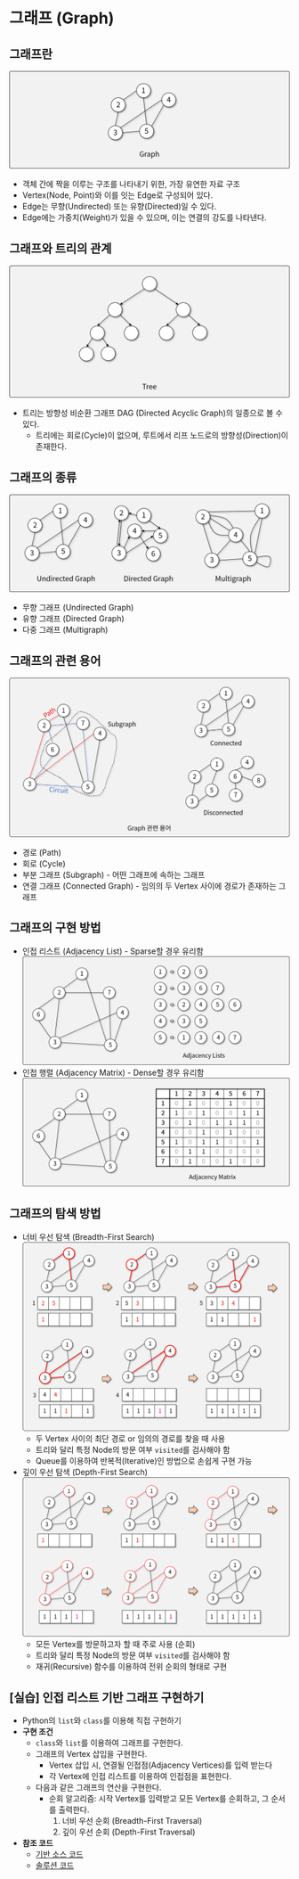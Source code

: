 # 그래프 (Graph)

## 그래프란

![그래프](img/1.png)

- 객체 간에 짝을 이루는 구조를 나타내기 위한, 가장 유연한 자료 구조
- Vertex(Node, Point)와 이를 잇는 Edge로 구성되어 있다.
- Edge는 무향(Undirected) 또는 유향(Directed)일 수 있다.
- Edge에는 가중치(Weight)가 있을 수 있으며, 이는 연결의 강도를 나타낸다.

## 그래프와 트리의 관계

![트리](img/2.png)

- 트리는 방향성 비순환 그래프 DAG (Directed Acyclic Graph)의 일종으로 볼 수 있다.
  - 트리에는 회로(Cycle)이 없으며, 루트에서 리프 노드로의 방향성(Direction)이 존재한다.

## 그래프의 종류

![그래프의 종류](img/3.png)

- 무향 그래프 (Undirected Graph)
- 유향 그래프 (Directed Graph)
- 다중 그래프 (Multigraph)

## 그래프의 관련 용어

![그래프의 부분 구조](img/4.png)

- 경로 (Path)
- 회로 (Cycle)
- 부분 그래프 (Subgraph) - 어떤 그래프에 속하는 그래프
- 연결 그래프 (Connected Graph) - 임의의 두 Vertex 사이에 경로가 존재하는 그래프

## 그래프의 구현 방법

- 인접 리스트 (Adjacency List) - Sparse할 경우 유리함
![인접 리스트](img/5.png)
- 인접 행렬 (Adjacency Matrix) - Dense할 경우 유리함
![인접 행렬](img/6.png)

## 그래프의 탐색 방법

- 너비 우선 탐색 (Breadth-First Search)
![BFS](img/7.png)
  - 두 Vertex 사이의 최단 경로 or 임의의 경로를 찾을 때 사용
  - 트리와 달리 특정 Node의 방문 여부 `visited`를 검사해야 함
  - Queue를 이용하여 반복적(Iterative)인 방법으로 손쉽게 구현 가능
- 깊이 우선 탐색 (Depth-First Search)
![DFS](img/8.png)
  - 모든 Vertex를 방문하고자 할 때 주로 사용 (순회)
  - 트리와 달리 특정 Node의 방문 여부 `visited`를 검사해야 함
  - 재귀(Recursive) 함수를 이용하여 전위 순회의 형태로 구현

## [실습] 인접 리스트 기반 그래프 구현하기

- Python의 `list`와 `class`를 이용해 직접 구현하기
- **구현 조건**
  - `class`와 `list`를 이용하여 그래프를 구현한다.
  - 그래프의 Vertex 삽입을 구현한다.
    - Vertex 삽입 시, 연결될 인접점(Adjacency Vertices)를 입력 받는다
    - 각 Vertex에 인접 리스트를 이용하여 인접점을 표현한다.
  - 다음과 같은 그래프의 연산을 구현한다.
    - 순회 알고리즘: 시작 Vertex를 입력받고 모든 Vertex를 순회하고, 그 순서를 출력한다.
      1. 너비 우선 순회 (Breadth-First Traversal)
      1. 깊이 우선 순회 (Depth-First Traversal)
- **참조 코드**
  - [기반 소스 코드](src/Before.java)
  - [솔루션 코드](src/After.java)
